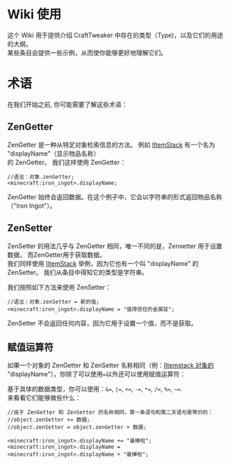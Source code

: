 # Wiki 使用

这个 Wiki 用于提供介绍 CraftTweaker 中存在的类型（Type)，以及它们的用途的大纲。  
某些条目会提供一些示例，从而使你能够更好地理解它们。

# 术语
在我们开始之前, 你可能需要了解这些术语：

## ZenGetter
ZenGetter 是一种从特定对象检索信息的方法。 例如 [IItemStack](/Vanilla/Items/IItemStack/) 有一个名为 "displayName"（显示物品名称）  
的 ZenGetter。 我们这样使用 ZenGetter：
```zenscript
//语法：对象.zenGetter;
<minecraft:iron_ingot>.displayName;
```

ZenGetter 始终会返回数据。在这个例子中，它会以字符串的形式返回物品名称（"Iron Ingot"）。


## ZenSetter
ZenSetter 的用法几乎与 ZenGetter 相同，唯一不同的是，Zensetter 用于设置数据， 而ZenGetter用于获取数据。  
我们同样使用 [IItemStack](/Vanilla/Items/IItemStack/) 举例，因为它也有一个叫 "displayName" 的 ZenSetter。 我们从条目中得知它的类型是字符串。

我们按照如下方法来使用 ZenSetter：
```zenscript
//语法：对象.zenSetter = 新的值;
<minecraft:iron_ingot>.displayName = "值得信任的金属锭";
```

ZenSetter 不会返回任何内容，因为它用于设置一个值，而不是获取。


## 赋值运算符
如果一个对象的 ZenGetter 和 ZenSetter 名称相同（例：[IItemstack 对象的](/Vanilla/Items/IItemStack/) "displayName"），你除了可以使用`=`以外还可以使用赋值运算符：

基于具体的数据类型，你可以使用：`&=`, `|=`, `+=`, `-=`, `*=`, `/=`, `%=`, `~=`.  
来看看它们能够做些什么：

```zenscript
//由于 ZenGetter 和 ZenSetter 的名称相同，第一条语句和第二天语句是等价的：
//object.zenSetter += 数据;
//object.zenSetter = object.zenGetter + 数据;

<minecraft:iron_ingot>.displayName += "最棒啦";
<minecraft:iron_ingot>.displayName = <minecraft:iron_ingot>.displayName + "最棒啦";
```